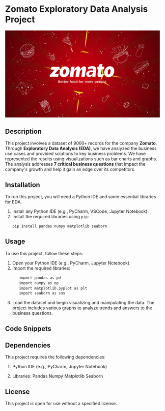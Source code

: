 # Zomato Exploratory Data Analysis Project

![Zomato](https://github.com/Boolean-01/Zomato_Exploratory_data_analysis_project/blob/main/zomato.jpg)

## Description

This project involves a dataset of 9000+ records for the company **Zomato**. Through **Exploratory Data Analysis (EDA)**, we have analyzed the business use cases and provided solutions to key business problems. We have represented the results using visualizations such as bar charts and graphs. The analysis addresses **7 critical business questions** that impact the company's growth and help it gain an edge over its competitors.

## Installation

To run this project, you will need a Python IDE and some essential libraries for EDA.

1. Install any Python IDE (e.g., PyCharm, VSCode, Jupyter Notebook).
2. Install the required libraries using `pip`:
   ```bash
   pip install pandas numpy matplotlib seaborn
## Usage
To use this project, follow these steps:

   1. Open your Python IDE (e.g., PyCharm, Jupyter Notebook).
   2. Import the required libraries:
      ```bash
         import pandas as pd
         import numpy as np
         import matplotlib.pyplot as plt
         import seaborn as sns
      ```
   3. Load the dataset and begin visualizing and manipulating the data. The project includes various graphs to analyze trends and answers to the business questions.

## Code Snippets


## Dependencies
This project requires the following dependencies:

   1. Python IDE (e.g., PyCharm, Jupyter Notebook)

   2. Libraries:
         Pandas
         Numpy
         Matplotlib
         Seaborn

## License
This project is open for use without a specified license.








   
